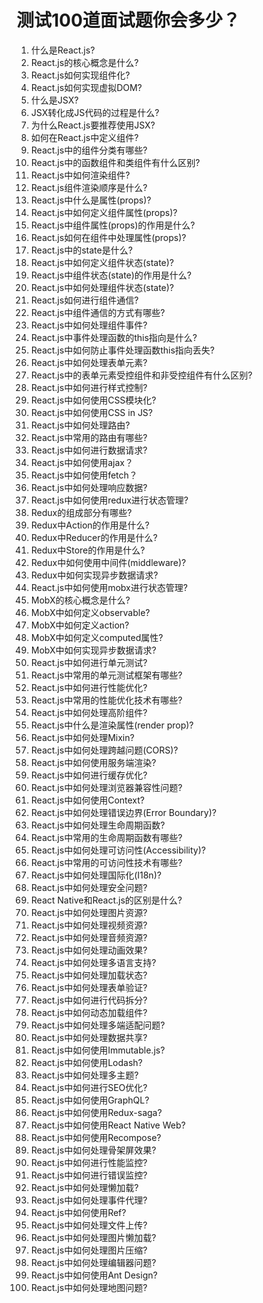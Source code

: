 # 测试100道面试题你会多少？

1. 什么是React.js?
2. React.js的核心概念是什么?
3. React.js如何实现组件化?
4. React.js如何实现虚拟DOM?
5. 什么是JSX?
6. JSX转化成JS代码的过程是什么?
7. 为什么React.js要推荐使用JSX?
8. 如何在React.js中定义组件?
9. React.js中的组件分类有哪些?
10. React.js中的函数组件和类组件有什么区别?
11. React.js中如何渲染组件?
12. React.js组件渲染顺序是什么?
13. React.js中什么是属性(props)?
14. React.js中如何定义组件属性(props)?
15. React.js中组件属性(props)的作用是什么?
16. React.js如何在组件中处理属性(props)?
17. React.js中的state是什么?
18. React.js中如何定义组件状态(state)?
19. React.js中组件状态(state)的作用是什么?
20. React.js中如何处理组件状态(state)?
21. React.js如何进行组件通信?
22. React.js中组件通信的方式有哪些?
23. React.js中如何处理组件事件?
24. React.js中事件处理函数的this指向是什么?
25. React.js中如何防止事件处理函数this指向丢失?
26. React.js中如何处理表单元素?
27. React.js中的表单元素受控组件和非受控组件有什么区别?
28. React.js中如何进行样式控制?
29. React.js中如何使用CSS模块化?
30. React.js中如何使用CSS in JS?
31. React.js中如何处理路由?
32. React.js中常用的路由有哪些?
33. React.js中如何进行数据请求?
34. React.js中如何使用ajax？
35. React.js中如何使用fetch？
36. React.js中如何处理响应数据?
37. React.js中如何使用redux进行状态管理?
38. Redux的组成部分有哪些?
39. Redux中Action的作用是什么?
40. Redux中Reducer的作用是什么?
41. Redux中Store的作用是什么?
42. Redux中如何使用中间件(middleware)?
43. Redux中如何实现异步数据请求?
44. React.js中如何使用mobx进行状态管理?
45. MobX的核心概念是什么?
46. MobX中如何定义observable?
47. MobX中如何定义action?
48. MobX中如何定义computed属性?
49. MobX中如何实现异步数据请求?
50. React.js中如何进行单元测试?
51. React.js中常用的单元测试框架有哪些?
52. React.js中如何进行性能优化?
53. React.js中常用的性能优化技术有哪些?
54. React.js中如何处理高阶组件?
55. React.js中什么是渲染属性(render prop)?
56. React.js中如何处理Mixin?
57. React.js中如何处理跨越问题(CORS)?
58. React.js中如何使用服务端渲染?
59. React.js中如何进行缓存优化?
60. React.js中如何处理浏览器兼容性问题?
61. React.js中如何使用Context?
62. React.js中如何处理错误边界(Error Boundary)?
63. React.js中如何处理生命周期函数?
64. React.js中常用的生命周期函数有哪些?
65. React.js中如何处理可访问性(Accessibility)?
66. React.js中常用的可访问性技术有哪些?
67. React.js中如何处理国际化(I18n)?
68. React.js中如何处理安全问题?
69. React Native和React.js的区别是什么?
70. React.js中如何处理图片资源?
71. React.js中如何处理视频资源?
72. React.js中如何处理音频资源?
73. React.js中如何处理动画效果?
74. React.js中如何处理多语言支持?
75. React.js中如何处理加载状态?
76. React.js中如何处理表单验证?
77. React.js中如何进行代码拆分?
78. React.js中如何动态加载组件?
79. React.js中如何处理多端适配问题?
80. React.js中如何处理数据共享?
81. React.js中如何使用Immutable.js?
82. React.js中如何使用Lodash?
83. React.js中如何处理多主题?
84. React.js中如何进行SEO优化?
85. React.js中如何使用GraphQL?
86. React.js中如何使用Redux-saga?
87. React.js中如何使用React Native Web?
88. React.js中如何使用Recompose?
89. React.js中如何处理骨架屏效果?
90. React.js中如何进行性能监控?
91. React.js中如何进行错误监控?
92. React.js中如何处理懒加载?
93. React.js中如何处理事件代理?
94. React.js中如何使用Ref?
95. React.js中如何处理文件上传?
96. React.js中如何处理图片懒加载?
97. React.js中如何处理图片压缩?
98. React.js中如何处理编辑器问题?
99. React.js中如何使用Ant Design?
100. React.js中如何处理地图问题?
